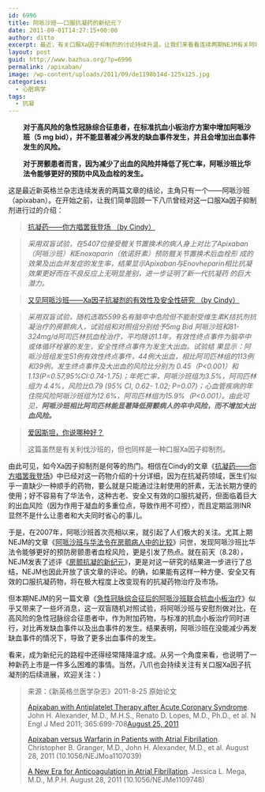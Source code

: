 ```yaml
---
id: 6996
title: 阿哌沙班——口服抗凝药的新纪元？
date: 2011-09-01T14:27:15+00:00
author: ditto
excerpt: 最近，有关口服Xa因子抑制剂的讨论持续升温，让我们来看看连续两期NEJM有关阿哌沙班的文章都有着怎样的结论吧。
layout: post
guid: http://www.bazhua.org/?p=6996
permalink: /apixaban/
image: /wp-content/uploads/2011/09/de1198b14d-125x125.jpg
categories:
  - 心脏病学
tags:
  - 抗凝
---
```

<p style="padding-left: 30px;">
  <strong>对于高风险的急性冠脉综合征患者，在标准抗血小板治疗方案中增加阿哌沙班（5 mg bid），并不能显著减少再发的缺血事件发生，并且会增加出血事件发生的风险。</strong>
</p>

<p style="padding-left: 30px;">
  <strong>对于房颤患者而言，因为减少了出血的风险并降低了死亡率，阿哌沙班比华法令能够更好的预防中风及血栓的发生。</strong>
</p>

这是最近新英格兰杂志连续发表的两篇文章的结论，主角只有一个——阿哌沙班（apixaban）。在开始之前，让我们简单回顾一下八爪曾经对这一口服Xa因子抑制剂进行过的介绍：

> <a href="http://www.bazhua.org/2010/12/anticoagulation-apixaban.html" target="_self">抗凝药——你方唱罢我登场 （by Cindy）<br /> </a>
  
> _采用双盲试验，在5407位接受髋关节置换术的病人身上对比了Apixaban（阿哌沙班）和Enoxaparin（依诺肝素）预防髋关节置换术后血栓形 成的效果及出血并发症的发生率，结果显示Apixaban与Enovheparin相比抗凝效果更好而在不良反应上无明显差别，进一步证明了新一代抗凝药 的巨大潜力。_

> <a href="http://www.bazhua.org/2011/03/anticoagulation-apixaban-2.html" target="_self">又见阿哌沙班——Xa因子抗凝剂的有效性及安全性研究 （by Cindy）<br /> </a>
  
> _采用双盲试验，随机选取5599名有脑卒中危险但不能耐受维生素K拮抗剂抗凝治疗的房颤病人，试验组和对照组分别给予5mg Bid 阿哌沙班和81-324mg/d阿司匹林抗血栓治疗，平均随访1.1年，有效性终点事件为脑卒中或体循环栓塞的发生，安全性终点事件为发生大出血。试验结 果显示：阿哌沙班组发生51例有效性终点事件，44例大出血，相比阿司匹林组的113例和39例，发生终点事件及大出血的风险比分别为 0.45（P<0.001）和1.13(P=0.57,95%CI:0.74-1.75)；年死亡率，阿哌沙班组为3.5%，阿司匹林组为 4.4%，风险比0.79 (95% CI, 0.62- 1.02; P=0.07)；心血管疾病的年住院风险阿哌沙班组为12.6%，阿司匹林组为15.9%（P<0.001）。由此可见，**阿哌沙班相比阿司匹林能显著降低房颤病人的卒中风险，而不增加大出血风险。**_

> <a href="http://www.bazhua.org/2010/12/rivaroxaban-for-symptomatic-venous-thromboembolism.html" target="_self">爱因斯坦，你说哪种好？</a>
> 
> 这篇虽然是有关利伐沙班的，但也同样是一种口服Xa因子抑制剂。

由此可见，如今Xa因子抑制剂是何等的热门。相信在Cindy的文章《<a href="../2010/12/anticoagulation-apixaban.html" target="_self">抗凝药——你方唱罢我登场</a>》中已经对这一药物介绍的十分详细，因为在抗凝药领域，医生们似乎一直缺少一种顺手的药物，要么就是只能通过注射使用的肝素，无法长期方便的使用；好不容易有了华法令，这种古老、安全又有效的口服抗凝药，但面临着巨大的出血风险（因为作用于凝血的多重位点，导致作用不可控），而且定期监测INR显然不是什么让患者和大夫同时省心的事儿。

于是，在2007年，阿哌沙班首次亮相以来，就引起了人们极大的关注。尤其上期NEJM的文章《<a href="http://www.nejm.org/doi/full/10.1056/NEJMoa1107039" target="_self">阿哌沙班与华法令在房颤病人中的比较</a>》问世，发现阿哌沙班比华法令能够更好的预防房颤患者血栓风险，更是引发了热点。就在前天（8.28），NEJM发表了述评《<a href="http://www.nejm.org/doi/full/10.1056/NEJMe1109748" target="_self">房颤抗凝的新纪元</a>》，更是对这一研究的结果进一步进行了总结，NEJM也因此开放了该文章的评论。的确，如果能有这样一种方便、安全又有效的口服抗凝药物，将在极大程度上改变现有的抗凝药物治疗及市场。

但本期NEJM的另一篇文章《<a href="http://www.nejm.org/doi/full/10.1056/NEJMoa1105819" target="_self">急性冠脉综合征后的阿哌沙班联合抗血小板治疗</a>》似乎又带来了一些坏消息，这一双盲随机对照试验，将阿哌沙班与安慰剂做对比，在高风险的急性冠脉综合征患者中，作为附加药物，与标准的抗血小板治疗同时进行，对比再发缺血事件以及出血事件的发生。结果表明，阿哌沙班在没能减少再发缺血事件的情况下，导致了更多出血事件的发生。

看来，成为新纪元的路程中还得经常降降温才成。从另一个角度来看，也说明了一种新药上市是一件多么困难的事情。当然，八爪也会持续关注有关口服Xa因子抗凝剂的后续进展，欢迎关注：）

> 来源：《新英格兰医学杂志》2011-8-25 原始论文
> 
> <a href="http://www.nejm.org/doi/full/10.1056/NEJMoa1105819" target="_self">Apixaban with Antiplatelet Therapy after Acute Coronary Syndrome</a>. John H. Alexander, M.D., M.H.S., Renato D. Lopes, M.D., Ph.D., et al. N Engl J Med 2011; 365:699-708[August 25, 2011](http://www.nejm.org/toc/nejm/365/8/)
> 
> <a href="http://www.nejm.org/doi/full/10.1056/NEJMoa1107039" target="_self">Apixaban versus Warfarin in Patients with Atrial Fibrillation</a>. Christopher B. Granger, M.D., John H. Alexander, M.D., et al. August 28, 2011 (10.1056/NEJMoa1107039)
> 
> <div style="display: none">
>   <a href='http://www.homecureforherpes.com/natural-cures-herpes-review-herpes-antidote/' title='natural cures for herpes'>natural cures for herpes</a>
> </div>
> 
> <a href="http://www.nejm.org/doi/full/10.1056/NEJMe1109748" target="_self">A New Era for Anticoagulation in Atrial Fibrillation</a>. Jessica L. Mega, M.D., M.P.H. August 28, 2011 (10.1056/NEJMe1109748)

<div style="display: none">
  zp8497586rq
</div>
